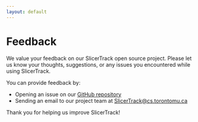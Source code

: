 ```yaml
---
layout: default
---
```


# Feedback

We value your feedback on our SlicerTrack open source project. Please let us know your thoughts, suggestions, or any issues you encountered while using SlicerTrack.

You can provide feedback by:

- Opening an issue on our [GitHub repository](https://github.com/slicertrack/slicertrack)
- Sending an email to our project team at [SlicerTrack@cs.torontomu.ca](mailto:SlicerTrack@cs.torontomu.ca)

Thank you for helping us improve SlicerTrack!